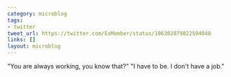 ```yaml
---
category: microblog
tags:
- twitter
tweet_url: https://twitter.com/ExMember/status/106382879822594048
links: []
layout: microblog
---
```

"You are always working, you know that?"
"I have to be. I don't have a job."
